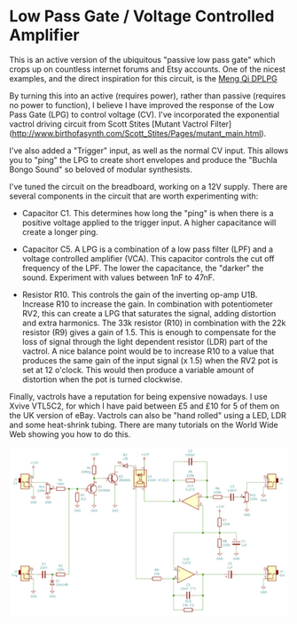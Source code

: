 Low Pass Gate / Voltage Controlled Amplifier
============================================

This is an active version of the ubiquitous "passive low pass gate" which crops
up on countless internet forums and Etsy accounts.  One of the nicest examples,
and the direct inspiration for this circuit, is the
[Meng Qi DPLPG](https://www.mengqimusic.com/dplpg)

By turning this into an active (requires power), rather than passive (requires
no power to function), I believe I have improved the response of the Low Pass
Gate (LPG) to control voltage (CV).  I've incorporated the exponential vactrol
driving circuit from Scott Stites [Mutant Vactrol Filter]
(http://www.birthofasynth.com/Scott_Stites/Pages/mutant_main.html).

I've also added a "Trigger" input, as well as the normal CV input.  This allows
you to "ping" the LPG to create short envelopes and produce the "Buchla Bongo
Sound" so beloved of modular synthesists.

I've tuned the circuit on the breadboard, working on a 12V supply.  There are
several components in the circuit that are worth experimenting with:

* Capacitor C1.  This determines how long the "ping" is when there is a positive
voltage applied to the trigger input.  A higher capacitance will create a longer
ping.

* Capacitor C5.  A LPG is a combination of a low pass filter (LPF) and a voltage
controlled amplifier (VCA).  This capacitor controls the cut off frequency of
the LPF.  The lower the capacitance, the "darker" the sound.  Experiment with
values between 1nF to 47nF.

* Resistor R10.  This controls the gain of the inverting op-amp U1B.  Increase
R10 to increase the gain.  In combination with potentiometer RV2, this can
create a LPG that saturates the signal, adding distortion and extra harmonics.
The 33k resistor (R10) in combination with the 22k resistor (R9) gives a gain of
1.5.  This is enough to compensate for the loss of signal through the light
dependent resistor (LDR) part of the vactrol.
A nice balance point would be to increase R10 to a value that produces the same
gain of the input signal (x 1.5) when the RV2 pot is set at 12 o'clock.  This
would then produce a variable amount of distortion when the pot is turned
clockwise.

Finally, vactrols have a reputation for being expensive nowadays.  I use Xvive
VTL5C2, for which I have paid between £5 and £10 for 5 of them on the UK version
of eBay.  Vactrols can also be "hand rolled" using a LED, LDR and some
heat-shrink tubing.  There are many tutorials on the World Wide Web showing you
how to do this.

![LPG Circuit](./LPG_VCA.png)

